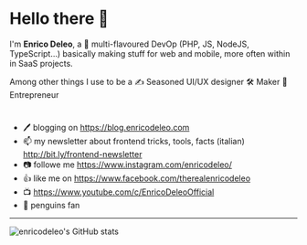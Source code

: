 # Hello there 👋

<!--
**enricodeleo/enricodeleo** is a ✨ _special_ ✨ repository because its `README.md` (this file) appears on your GitHub profile.

Here are some ideas to get you started:

- 🔭 I’m currently working on ...
- 🌱 I’m currently learning ...
- 👯 I’m looking to collaborate on ...
- 🤔 I’m looking for help with ...
- 💬 Ask me about ...
- 📫 How to reach me: ...
- 😄 Pronouns: ...
- ⚡ Fun fact: ...
-->

I'm **Enrico Deleo**, a 🍱 multi-flavoured DevOp (PHP, JS, NodeJS, TypeScript...) basically making stuff for web and mobile, more often within in SaaS projects.  

Among other things I use to be a 
✍️ Seasoned UI/UX designer 
🛠️ Maker 
🚀 Entrepreneur

#
- 🖊️ blogging on https://blog.enricodeleo.com
- 📫 my newsletter about frontend tricks, tools, facts (italian) http://bit.ly/frontend-newsletter 
- 📷 followe me https://www.instagram.com/enricodeleo/
- 👍 like me on https://www.facebook.com/therealenricodeleo
- 📺 https://www.youtube.com/c/EnricoDeleoOfficial
- 🐧 penguins fan
---

![enricodeleo's GitHub stats](https://github-readme-stats.vercel.app/api?username=enricodeleo&count_private=true&show_icons=true&theme=vue)
